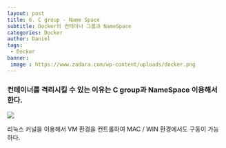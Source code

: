 ```yaml
---
layout: post
title: 6. C group - Name Space
subtitle: Docker의 컨테이너 그룹과 NameSpace
categories: Docker
author: Daniel
tags: 
 - Docker
banner:
 image : https://www.zadara.com/wp-content/uploads/docker.png
---
```


### 컨테이너를 격리시킬 수 있는 이유는 C group과 NameSpace 이용해서 한다.

![](https://i.imgur.com/Y9tmip0.jpg)

리눅스 커널을 이용해서 VM 환경을 컨트롤하여 MAC / WIN 환경에서도 구동이 가능하다.